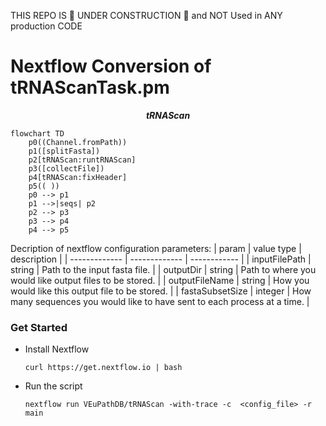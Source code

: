 THIS REPO IS 🚧 UNDER CONSTRUCTION 🚧 and NOT Used in ANY production CODE
# Nextflow Conversion of tRNAScanTask.pm

***<p align=center>tRNAScan</p>***  
```mermaid
flowchart TD
    p0((Channel.fromPath))
    p1([splitFasta])
    p2[tRNAScan:runtRNAScan]
    p3([collectFile])
    p4[tRNAScan:fixHeader]
    p5(( ))
    p0 --> p1
    p1 -->|seqs| p2
    p2 --> p3
    p3 --> p4
    p4 --> p5
```

Decription of nextflow configuration parameters:
| param         | value type        | description  |
| ------------- | ------------- | ------------ |
| inputFilePath | string | Path to the input fasta file. |
| outputDir | string | Path to where you would like output files to be stored. |
| outputFileName | string | How you would like this output file to be stored. |
| fastaSubsetSize | integer | How many sequences you would like to have sent to each process at a time. |

### Get Started
  * Install Nextflow
    
    `curl https://get.nextflow.io | bash`
  
  * Run the script
    
    `nextflow run VEuPathDB/tRNAScan -with-trace -c  <config_file> -r main`
